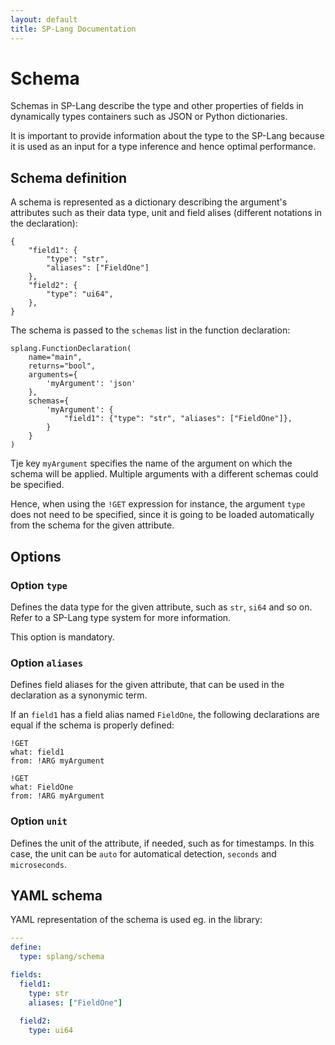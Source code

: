```yaml
---
layout: default
title: SP-Lang Documentation
---
```


# Schema

Schemas in SP-Lang describe the type and other properties of fields in dynamically types containers such as JSON or Python dictionaries.

It is important to provide information about the type to the SP-Lang because it is used as an input for a type inference and hence optimal performance.


## Schema definition

A schema is represented as a dictionary describing the argument's attributes such as their data type, unit and field alises (different notations in the declaration):

	{
		"field1": {
			"type": "str",
			"aliases": ["FieldOne"]
		},
		"field2": {
			"type": "ui64",
		},
	}

The schema is passed to the `schemas` list in the function declaration:

	splang.FunctionDeclaration(
		name="main",
		returns="bool",
		arguments={
			'myArgument': 'json'
		},
		schemas={
			'myArgument': {
				"field1": {"type": "str", "aliases": ["FieldOne"]},
			}
		}
	)

Tje key `myArgument` specifies the name of the argument on which the schema will be applied.
Multiple arguments with a different schemas could be specified.

Hence, when using the `!GET` expression for instance, the argument `type` does not need to be specified, since it is going to be loaded automatically from the schema for the given attribute.


## Options

### Option `type`

Defines the data type for the given attribute, such as `str`, `si64` and so on.
Refer to a SP-Lang type system for more information.

This option is mandatory.


### Option `aliases`

Defines field aliases for the given attribute, that can be used in the declaration as a synonymic term.

If an `field1` has a field alias named `FieldOne`, the following declarations are equal if the schema is properly defined:

	!GET
	what: field1
	from: !ARG myArgument

	!GET
	what: FieldOne
	from: !ARG myArgument


### Option `unit`

Defines the unit of the attribute, if needed, such as for timestamps. In this case, the unit can be `auto` for automatical detection, `seconds` and `microseconds`.


## YAML schema

YAML representation of the schema is used eg. in the library:

```yaml
---
define:
  type: splang/schema

fields:
  field1:
    type: str
    aliases: ["FieldOne"]
  
  field2:
    type: ui64

```


